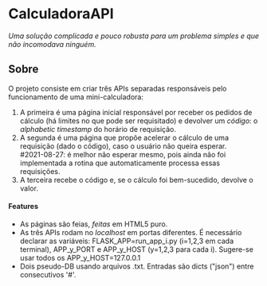 <h1> CalculadoraAPI</h1>
<i>Uma solução complicada e pouco robusta para um problema simples e que não incomodava ninguém.</i>
<h2>Sobre </h2>
O projeto consiste em criar três APIs separadas responsáveis pelo funcionamento de uma mini-calculadora: <br />

<ol>
<li>A primeira é uma página inicial responsável por receber os pedidos de cálculo
(há limites no que pode ser requisitado) e devolver um <i>código</i>: o <i>alphabetic timestamp</i>
do horário de requisição.</li>
<li>A segunda é uma página que propõe acelerar o cálculo de uma requisição (dado o código), caso o usuário
não queira esperar.<br />
#2021-08-27: é melhor não esperar mesmo, pois ainda não foi implementada a rotina
que automaticamente processa essas requisições.</li>
<li>A terceira recebe o código e, se o cálculo foi bem-sucedido, devolve o valor.</li>
</ol>

<H4>Features</H4>
<ul>
<li>As páginas são feias, <i>feitas</i> em HTML5 puro.</li>
<li>As três APIs rodam no <i>localhost</i> em portas diferentes. É necessário declarar
as variáveis: FLASK_APP=run_app_i.py (i=1,2,3 em cada terminal), APP_y_PORT e
APP_y_HOST (y=1,2,3 para cada i). Sugere-se usar todos os APP_y_HOST=127.0.0.1</li>
<li>Dois pseudo-DB usando arquivos .txt. Entradas são dicts ("json") entre consecutivos '#'.</li>
</ul>